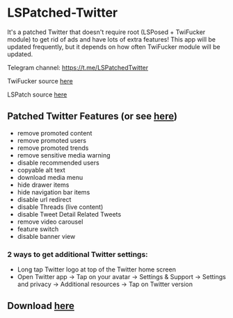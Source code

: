 # LSPatched-Twitter
It's a patched Twitter that doesn't require root (LSPosed + TwiFucker module) to get rid of ads and have lots of extra features! This app will be updated frequently, but it depends on how often TwiFucker module will be updated.

Telegram channel: https://t.me/LSPatchedTwitter

TwiFucker source [here](https://github.com/Dr-TSNG/TwiFucker) 

LSPatch source [here](https://github.com/LSPosed/LSPatch)

## Patched Twitter Features (or see [here](https://github.com/Dr-TSNG/TwiFucker/blob/master/FEATURES.md))
- remove promoted content
- remove promoted users
- remove promoted trends
- remove sensitive media warning
- disable recommended users
- copyable alt text
- download media menu
- hide drawer items
- hide navigation bar items
- disable url redirect
- disable Threads (live content)
- disable Tweet Detail Related Tweets
- remove video carousel
- feature switch
- disable banner view

### 2 ways to get additional Twitter settings:
- Long tap Twitter logo at top of the Twitter home screen 
- Open Twitter app -> Tap on your avatar -> Settings & Support -> Settings and privacy -> Additional resources -> Tap on Twitter version
## Download [here](https://github.com/uvzen/LSPatched-Twitter/releases)

